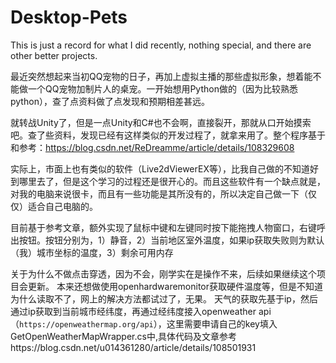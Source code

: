 # Desktop-Pets
This is just a record for what I did recently, nothing special, and there are other better projects.

最近突然想起来当初QQ宠物的日子，再加上虚拟主播的那些虚拟形象，想着能不能做一个QQ宠物加制片人的桌宠。一开始想用Python做的（因为比较熟悉python），查了点资料做了点发现和预期相差甚远。

就转战Unity了，但是一点Unity和C#也不会啊，直接裂开，那就从口开始摸索吧。查了些资料，发现已经有这样类似的开发过程了，就拿来用了。整个程序基于和参考：https://blog.csdn.net/ReDreamme/article/details/108329608

实际上，市面上也有类似的软件（Live2dViewerEX等），比我自己做的不知道好到哪里去了，但是这个学习的过程还是很开心的。而且这些软件有一个缺点就是，对我的电脑来说很卡，而且有一些功能是其所没有的，所以决定自己做一下（仅仅）适合自己电脑的。

目前基于参考文章，额外实现了鼠标中键和左键同时按下能拖拽人物窗口，右键呼出按钮。按钮分别为，1）静音，2）当前地区室外温度，如果ip获取失败则为默认（我）城市坐标的温度，3）剩余可用内存

关于为什么不做点击穿透，因为不会，刚学实在是操作不来，后续如果继续这个项目会更新。
本来还想做使用openhardwaremonitor获取硬件温度等，但是不知道为什么读取不了，网上的解决方法都试过了，无果。
天气的获取先基于ip，然后通过ip获取到当前城市经纬度，再通过经纬度接入openweather api（`https://openweathermap.org/api`），这里需要申请自己的key填入GetOpenWeatherMapWrapper.cs中,具体代码及文章参考https://blog.csdn.net/u014361280/article/details/108501931
